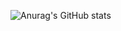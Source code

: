 
![Anurag's GitHub stats](https://github-readme-stats.vercel.app/api?username=mojtabamansori&show_icons=true&bg_color=00000505)


